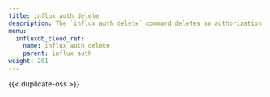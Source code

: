 ```yaml
---
title: influx auth delete
description: The `influx auth delete` command deletes an authorization in InfluxDB.
menu:
  influxdb_cloud_ref:
    name: influx auth delete
    parent: influx auth
weight: 201
---
```


{{< duplicate-oss >}}
